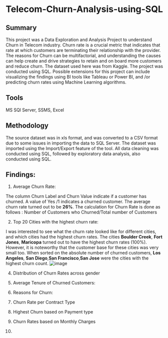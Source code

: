 # Telecom-Churn-Analysis-using-SQL

## Summary
This project was a Data Exploration and Analysis Project to understand Churn in Telecom industry. Churn rate is a crucial metric that indicates that rate at which customers are terminating their relationship with the provider. The reasons for Churn can be multifactorial, and understanding the causes can help create and drive strategies to retain and on board more customers and reduce churn.
The dataset used here was from Kaggle. The project was conducted using SQL. Possible extensions for this project can include visualizing the findings using BI tools like Tableau or Power BI, and /or predicting churn rates using Machine Learning algorithms.

## Tools 
MS SQl Server, SSMS, Excel

## Methodology
The source dataset was in xls format, and was converted to a CSV format due to some issues in importing the data to SQL Server. The dataset was imported using the Import/Export feature of the tool. All data cleaning was conducted using SQL, followed by exploratory data analysis, also conducted using SQL.

## Findings:

1.	Average Churn Rate:

 The column Churn Label and Churn Value indicate if a customer has churned. A value of Yes /1 indicates a churned customer. The average churn rate turned out to be **26%**.
 The calculation for Churn Rate is done as follows : Number of Customers who Churned/Total number of Customers
 
2.	Top 20 Cities with the highest churn rate:
 
 I was interested to see what the churn rate looked like for different cities, and which cities had the highest churn rates. The cities **Boulder Creek**, **Fort Jones**, **Maricopa** turned out to have the highest churn rates (100%). However, it is noteworthy that the customer base for these cities was very small too. When sorted on the absolute number of churned customers, **Los Angeles**, **San Diego**,**San Francisco**,**San Jose** were the cities with the highest churn count.
 ![image](https://github.com/Debduti/Telecom-Churn-Analysis-using-SQL/assets/58540839/34a10acf-5e73-4f25-ab97-3efb8b6456e6)


4.	Distribution of Churn Rates across gender

 



5.	Average Tenure of Churned Customers:
 
6.	Reasons for Churn:
 
7.	Churn Rate per Contract Type
 

8.	Highest Churn based on Payment type 
9.	Churn Rates based on Monthly Charges

 


10.	

